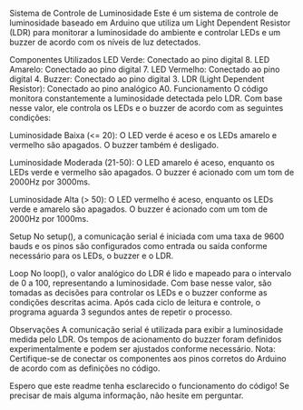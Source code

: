 Sistema de Controle de Luminosidade
Este é um sistema de controle de luminosidade baseado em Arduino que utiliza um Light Dependent Resistor (LDR) para monitorar a luminosidade do ambiente e controlar LEDs e um buzzer de acordo com os níveis de luz detectados.

Componentes Utilizados
LED Verde: Conectado ao pino digital 8.
LED Amarelo: Conectado ao pino digital 7.
LED Vermelho: Conectado ao pino digital 4.
Buzzer: Conectado ao pino digital 3.
LDR (Light Dependent Resistor): Conectado ao pino analógico A0.
Funcionamento
O código monitora constantemente a luminosidade detectada pelo LDR. Com base nesse valor, ele controla os LEDs e o buzzer de acordo com as seguintes condições:

Luminosidade Baixa (<= 20): O LED verde é aceso e os LEDs amarelo e vermelho são apagados. O buzzer também é desligado.

Luminosidade Moderada (21-50): O LED amarelo é aceso, enquanto os LEDs verde e vermelho são apagados. O buzzer é acionado com um tom de 2000Hz por 3000ms.

Luminosidade Alta (> 50): O LED vermelho é aceso, enquanto os LEDs verde e amarelo são apagados. O buzzer é acionado com um tom de 2000Hz por 1000ms.

Setup
No setup(), a comunicação serial é iniciada com uma taxa de 9600 bauds e os pinos são configurados como entrada ou saída conforme necessário para os LEDs, o buzzer e o LDR.

Loop
No loop(), o valor analógico do LDR é lido e mapeado para o intervalo de 0 a 100, representando a luminosidade. Com base nesse valor, são tomadas as decisões para controlar os LEDs e o buzzer conforme as condições descritas acima. Após cada ciclo de leitura e controle, o programa aguarda 3 segundos antes de repetir o processo.

Observações
A comunicação serial é utilizada para exibir a luminosidade medida pelo LDR.
Os tempos de acionamento do buzzer foram definidos experimentalmente e podem ser ajustados conforme necessário.
Nota: Certifique-se de conectar os componentes aos pinos corretos do Arduino de acordo com as definições no código.

Espero que este readme tenha esclarecido o funcionamento do código! Se precisar de mais alguma informação, não hesite em perguntar.



